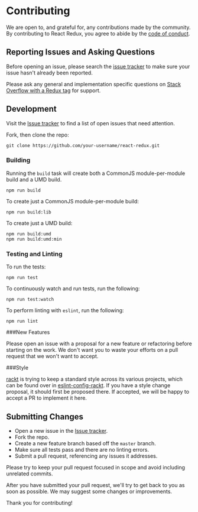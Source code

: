 # Contributing
We are open to, and grateful for, any contributions made by the community.  By contributing to React Redux, you agree to abide by the [code of conduct](https://github.com/rackt/react-redux/blob/master/CODE_OF_CONDUCT.md).

## Reporting Issues and Asking Questions
Before opening an issue, please search the [issue tracker](https://github.com/rackt/react-redux/issues) to make sure your issue hasn't already been reported.

Please ask any general and implementation specific questions on [Stack Overflow with a Redux tag](http://stackoverflow.com/questions/tagged/redux?sort=votes&pageSize=50) for support.

## Development

Visit the [Issue tracker](https://github.com/rackt/react-redux/issues) to find a list of open issues that need attention.

Fork, then clone the repo:
```
git clone https://github.com/your-username/react-redux.git
```

### Building

Running the `build` task will create both a CommonJS module-per-module build and a UMD build.
```
npm run build
```

To create just a CommonJS module-per-module build:
```
npm run build:lib
```

To create just a UMD build:
```
npm run build:umd
npm run build:umd:min
```

### Testing and Linting

To run the tests:
```
npm run test
```

To continuously watch and run tests, run the following:
```
npm run test:watch
```

To perform linting with `eslint`, run the following:
```
npm run lint
```

###New Features

Please open an issue with a proposal for a new feature or refactoring before starting on the work. We don't want you to waste your efforts on a pull request that we won't want to accept.

###Style

[rackt](https://github.com/rackt) is trying to keep a standard style across its various projects, which can be found over in [eslint-config-rackt](https://github.com/rackt/eslint-config-rackt). If you have a style change proposal, it should first be proposed there. If accepted, we will be happy to accept a PR to implement it here.

## Submitting Changes

* Open a new issue in the [Issue tracker](https://github.com/rackt/react-redux/issues).
* Fork the repo.
* Create a new feature branch based off the `master` branch.
* Make sure all tests pass and there are no linting errors.
* Submit a pull request, referencing any issues it addresses.

Please try to keep your pull request focused in scope and avoid including unrelated commits.

After you have submitted your pull request, we'll try to get back to you as soon as possible. We may suggest some changes or improvements.

Thank you for contributing!
